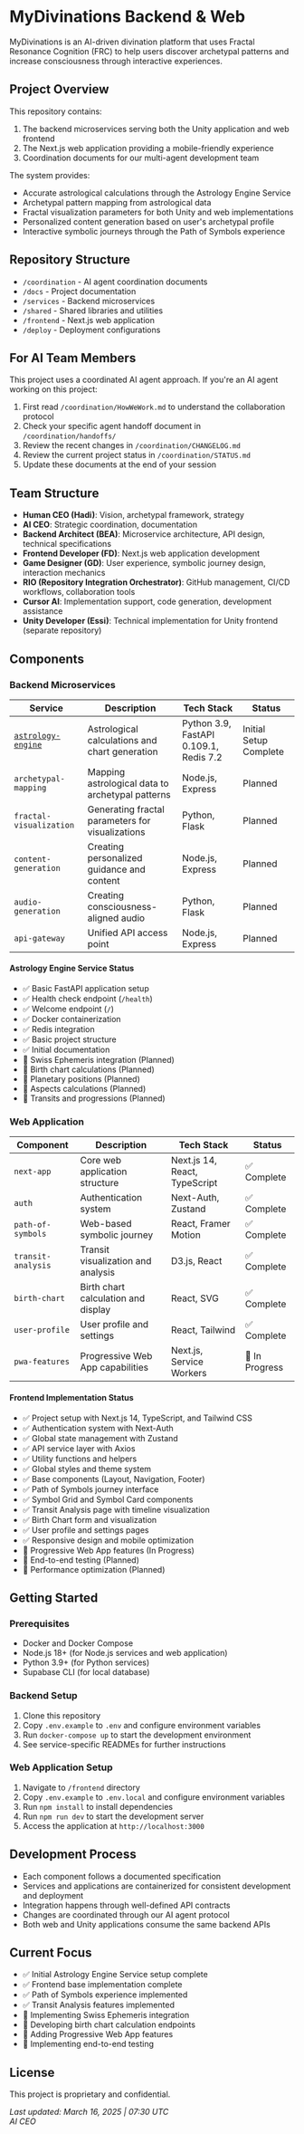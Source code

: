 # MyDivinations Backend & Web

MyDivinations is an AI-driven divination platform that uses Fractal Resonance Cognition (FRC) to help users discover archetypal patterns and increase consciousness through interactive experiences.

## Project Overview

This repository contains:
1. The backend microservices serving both the Unity application and web frontend
2. The Next.js web application providing a mobile-friendly experience
3. Coordination documents for our multi-agent development team

The system provides:
- Accurate astrological calculations through the Astrology Engine Service
- Archetypal pattern mapping from astrological data
- Fractal visualization parameters for both Unity and web implementations
- Personalized content generation based on user's archetypal profile
- Interactive symbolic journeys through the Path of Symbols experience

## Repository Structure

- `/coordination` - AI agent coordination documents
- `/docs` - Project documentation
- `/services` - Backend microservices
- `/shared` - Shared libraries and utilities
- `/frontend` - Next.js web application
- `/deploy` - Deployment configurations

## For AI Team Members

This project uses a coordinated AI agent approach. If you're an AI agent working on this project:

1. First read `/coordination/HowWeWork.md` to understand the collaboration protocol
2. Check your specific agent handoff document in `/coordination/handoffs/`
3. Review the recent changes in `/coordination/CHANGELOG.md`
4. Review the current project status in `/coordination/STATUS.md`
5. Update these documents at the end of your session

## Team Structure

- **Human CEO (Hadi)**: Vision, archetypal framework, strategy
- **AI CEO**: Strategic coordination, documentation
- **Backend Architect (BEA)**: Microservice architecture, API design, technical specifications
- **Frontend Developer (FD)**: Next.js web application development
- **Game Designer (GD)**: User experience, symbolic journey design, interaction mechanics
- **RIO (Repository Integration Orchestrator)**: GitHub management, CI/CD workflows, collaboration tools
- **Cursor AI**: Implementation support, code generation, development assistance
- **Unity Developer (Essi)**: Technical implementation for Unity frontend (separate repository)

## Components

### Backend Microservices

| Service | Description | Tech Stack | Status |
|---------|-------------|------------|--------|
| [`astrology-engine`](./services/astrology-engine/) | Astrological calculations and chart generation | Python 3.9, FastAPI 0.109.1, Redis 7.2 | Initial Setup Complete |
| `archetypal-mapping` | Mapping astrological data to archetypal patterns | Node.js, Express | Planned |
| `fractal-visualization` | Generating fractal parameters for visualizations | Python, Flask | Planned |
| `content-generation` | Creating personalized guidance and content | Node.js, Express | Planned |
| `audio-generation` | Creating consciousness-aligned audio | Python, Flask | Planned |
| `api-gateway` | Unified API access point | Node.js, Express | Planned |

#### Astrology Engine Service Status
- ✅ Basic FastAPI application setup
- ✅ Health check endpoint (`/health`)
- ✅ Welcome endpoint (`/`)
- ✅ Docker containerization
- ✅ Redis integration
- ✅ Basic project structure
- ✅ Initial documentation
- 🔄 Swiss Ephemeris integration (Planned)
- 🔄 Birth chart calculations (Planned)
- 🔄 Planetary positions (Planned)
- 🔄 Aspects calculations (Planned)
- 🔄 Transits and progressions (Planned)

### Web Application

| Component | Description | Tech Stack | Status |
|-----------|-------------|------------|--------|
| `next-app` | Core web application structure | Next.js 14, React, TypeScript | ✅ Complete |
| `auth` | Authentication system | Next-Auth, Zustand | ✅ Complete |
| `path-of-symbols` | Web-based symbolic journey | React, Framer Motion | ✅ Complete |
| `transit-analysis` | Transit visualization and analysis | D3.js, React | ✅ Complete |
| `birth-chart` | Birth chart calculation and display | React, SVG | ✅ Complete |
| `user-profile` | User profile and settings | React, Tailwind | ✅ Complete |
| `pwa-features` | Progressive Web App capabilities | Next.js, Service Workers | 🔄 In Progress |

#### Frontend Implementation Status
- ✅ Project setup with Next.js 14, TypeScript, and Tailwind CSS
- ✅ Authentication system with Next-Auth
- ✅ Global state management with Zustand
- ✅ API service layer with Axios
- ✅ Utility functions and helpers
- ✅ Global styles and theme system
- ✅ Base components (Layout, Navigation, Footer)
- ✅ Path of Symbols journey interface
- ✅ Symbol Grid and Symbol Card components
- ✅ Transit Analysis page with timeline visualization
- ✅ Birth Chart form and visualization
- ✅ User profile and settings pages
- ✅ Responsive design and mobile optimization
- 🔄 Progressive Web App features (In Progress)
- 🔄 End-to-end testing (Planned)
- 🔄 Performance optimization (Planned)

## Getting Started

### Prerequisites
- Docker and Docker Compose
- Node.js 18+ (for Node.js services and web application)
- Python 3.9+ (for Python services)
- Supabase CLI (for local database)

### Backend Setup
1. Clone this repository
2. Copy `.env.example` to `.env` and configure environment variables
3. Run `docker-compose up` to start the development environment
4. See service-specific READMEs for further instructions

### Web Application Setup
1. Navigate to `/frontend` directory
2. Copy `.env.example` to `.env.local` and configure environment variables
3. Run `npm install` to install dependencies
4. Run `npm run dev` to start the development server
5. Access the application at `http://localhost:3000`

## Development Process

- Each component follows a documented specification
- Services and applications are containerized for consistent development and deployment
- Integration happens through well-defined API contracts
- Changes are coordinated through our AI agent protocol
- Both web and Unity applications consume the same backend APIs

## Current Focus

- ✅ Initial Astrology Engine Service setup complete
- ✅ Frontend base implementation complete
- ✅ Path of Symbols experience implemented
- ✅ Transit Analysis features implemented
- 🔄 Implementing Swiss Ephemeris integration
- 🔄 Developing birth chart calculation endpoints
- 🔄 Adding Progressive Web App features
- 🔄 Implementing end-to-end testing

## License

This project is proprietary and confidential.

*Last updated: March 16, 2025 | 07:30 UTC*  
*AI CEO*